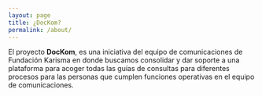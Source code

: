 ```yaml
---
layout: page
title: ¿DocKom?
permalink: /about/
---
```

El proyecto **DocKom**, es una iniciativa del equipo de comunicaciones de Fundación Karisma en donde buscamos consolidar y dar soporte a una plataforma para acoger todas las guías de consultas para diferentes procesos para las personas que cumplen funciones operativas en el equipo de comunicaciones.

